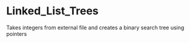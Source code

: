# Linked_List_Trees
Takes integers from external file and creates a binary search tree using pointers
